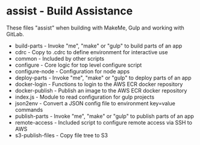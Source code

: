 assist - Build Assistance
===

These files "assist" when building with MakeMe, Gulp and working with GitLab.

* build-parts           - Invoke "me", "make" or "gulp" to build parts of an app
* cdrc                  - Copy to .cdrc to define environment for interactive use
* common                - Included by other scripts
* configure             - Core logic for top level configure script
* configure-node        - Configuration for node apps
* deploy-parts          - Invoke "me", "make" or "gulp" to deploy parts of an app
* docker-login          - Functions to login to the AWS ECR docker repository
* docker-publish        - Publish an image to the AWS ECR docker repository
* index.js              - Module to read configuration for gulp projects
* json2env              - Convert a JSON config file to environment key=value commands
* publish-parts         - Invoke "me", "make" or "gulp" to publish parts of an app
* remote-access         - Included script to configure remote access via SSH to AWS
* s3-publish-files      - Copy file tree to S3
